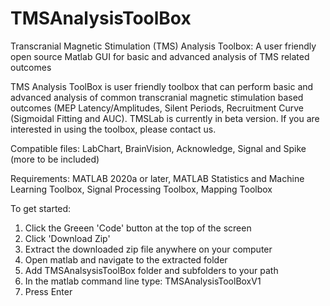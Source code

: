 # TMSAnalysisToolBox
Transcranial Magnetic Stimulation (TMS) Analysis Toolbox: A user friendly open source Matlab GUI for basic and advanced analysis of TMS related outcomes

TMS Analysis ToolBox is user friendly toolbox that can perform basic and advanced analysis of common transcranial magnetic stimulation based outcomes (MEP Latency/Amplitudes, Silent Periods, Recruitment Curve (Sigmoidal Fitting and AUC). TMSLab is currently in beta version. If you are interested in using the toolbox, please contact us. 

Compatible files: LabChart, BrainVision, Acknowledge, Signal and Spike (more to be included)

Requirements: MATLAB 2020a or later, MATLAB Statistics and Machine Learning Toolbox, Signal Processing Toolbox, Mapping Toolbox

To get started:

1) Click the Greeen 'Code' button at the top of the screen
2) Click 'Download Zip'
3) Extract the downloaded zip file anywhere on your computer
4) Open matlab and navigate to the extracted folder
5) Add TMSAnalsysisToolBox folder and subfolders to your path
6) In the matlab command line type: TMSAnalysisToolBoxV1 
7) Press Enter
